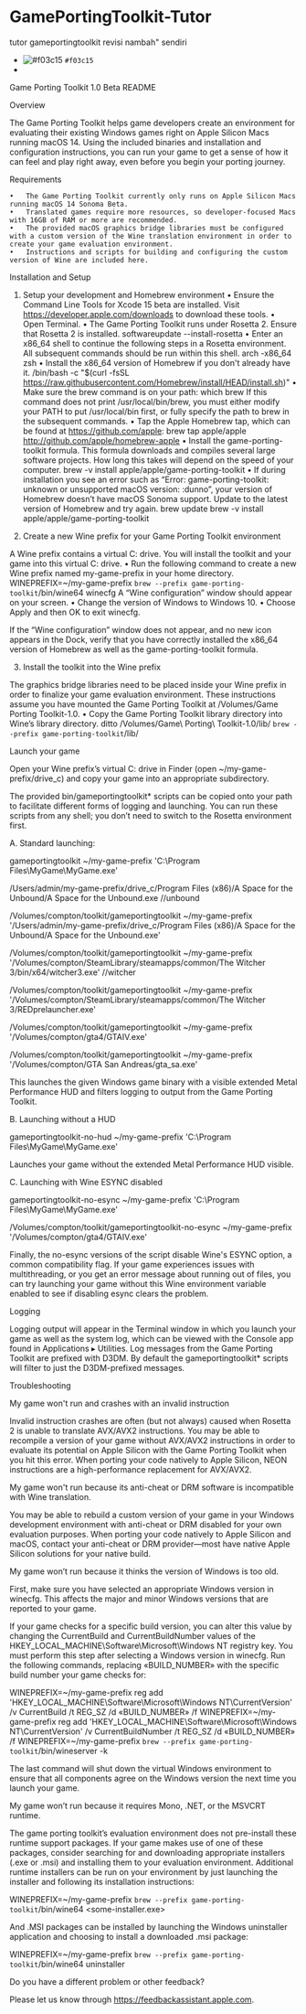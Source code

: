 # GamePortingToolkit-Tutor
tutor gameportingtoolkit revisi nambah" sendiri

- ![#f03c15](https://placehold.co/15x15/f03c15/f03c15.png) `#f03c15`
- 
Game Porting Toolkit 1.0 Beta README

Overview

The Game Porting Toolkit helps game developers create an environment for evaluating their existing Windows games right on Apple Silicon Macs running macOS 14. Using the included binaries and installation and configuration instructions, you can run your game to get a sense of how it can feel and play right away, even before you begin your porting journey.

Requirements

	•	The Game Porting Toolkit currently only runs on Apple Silicon Macs running macOS 14 Sonoma Beta.
	•	Translated games require more resources, so developer-focused Macs with 16GB of RAM or more are recommended.
	•	The provided macOS graphics bridge libraries must be configured with a custom version of the Wine translation environment in order to create your game evaluation environment.
	•	Instructions and scripts for building and configuring the custom version of Wine are included here.

Installation and Setup

1. Setup your development and Homebrew environment
	•	Ensure the Command Line Tools for Xcode 15 beta are installed. Visit https://developer.apple.com/downloads to download these tools.
	•	Open Terminal.
	•	The Game Porting Toolkit runs under Rosetta 2. Ensure that Rosetta 2 is installed.
softwareupdate --install-rosetta
	•	Enter an x86_64 shell to continue the following steps in a Rosetta environment. All subsequent commands should be run within this shell.
arch -x86_64 zsh
	•	Install the x86_64 version of Homebrew if you don't already have it.
/bin/bash -c "$(curl -fsSL https://raw.githubusercontent.com/Homebrew/install/HEAD/install.sh)"
	•	Make sure the brew command is on your path:
which brew
		If this command does not print /usr/local/bin/brew, you must either modify your PATH to put /usr/local/bin first, or fully specify the path to brew in the subsequent commands.
	•	Tap the Apple Homebrew tap, which can be found at https://github.com/apple:
brew tap apple/apple http://github.com/apple/homebrew-apple
	•	Install the game-porting-toolkit formula. This formula downloads and compiles several large software projects. How long this takes will depend on the speed of your computer.
brew -v install apple/apple/game-porting-toolkit
	•	If during installation you see an error such as “Error: game-porting-toolkit: unknown or unsupported macOS version: :dunno”, your version of Homebrew doesn’t have macOS Sonoma support. Update to the latest version of Homebrew and try again.
brew update brew -v install apple/apple/game-porting-toolkit

2. Create a new Wine prefix for your Game Porting Toolkit environment

A Wine prefix contains a virtual C: drive. You will install the toolkit and your game into this virtual C: drive.
	•	Run the following command to create a new Wine prefix named my-game-prefix in your home directory.
WINEPREFIX=~/my-game-prefix `brew --prefix game-porting-toolkit`/bin/wine64 winecfg
		A “Wine configuration” window should appear on your screen.
	•	Change the version of Windows to Windows 10.
	•	Choose Apply and then OK to exit winecfg.

If the “Wine configuration” window does not appear, and no new icon appears in the Dock, verify that you have correctly installed the x86_64 version of Homebrew as well as the game-porting-toolkit formula.

3. Install the toolkit into the Wine prefix

The graphics bridge libraries need to be placed inside your Wine prefix in order to finalize your game evaluation environment. These instructions assume you have mounted the Game Porting Toolkit at /Volumes/Game Porting Toolkit-1.0.
	•	Copy the Game Porting Toolkit library directory into Wine’s library directory.
ditto /Volumes/Game\ Porting\ Toolkit-1.0/lib/ `brew --prefix game-porting-toolkit`/lib/

Launch your game

Open your Wine prefix’s virtual C: drive in Finder (open ~/my-game-prefix/drive_c) and copy your game into an appropriate subdirectory.

The provided bin/gameportingtoolkit* scripts can be copied onto your path to facilitate different forms of logging and launching. You can run these scripts from any shell; you don’t need to switch to the Rosetta environment first.

A. Standard launching:

gameportingtoolkit ~/my-game-prefix 'C:\Program Files\MyGame\MyGame.exe'

/Users/admin/my-game-prefix/drive_c/Program Files (x86)/A Space for the Unbound/A Space for the Unbound.exe //unbound

/Volumes/compton/toolkit/gameportingtoolkit ~/my-game-prefix '/Users/admin/my-game-prefix/drive_c/Program Files (x86)/A Space for the Unbound/A Space for the Unbound.exe'


/Volumes/compton/toolkit/gameportingtoolkit ~/my-game-prefix '/Volumes/compton/SteamLibrary/steamapps/common/The Witcher 3/bin/x64/witcher3.exe' //witcher

/Volumes/compton/toolkit/gameportingtoolkit ~/my-game-prefix '/Volumes/compton/SteamLibrary/steamapps/common/The Witcher 3/REDprelauncher.exe' 


/Volumes/compton/toolkit/gameportingtoolkit ~/my-game-prefix '/Volumes/compton/gta4/GTAIV.exe'

/Volumes/compton/toolkit/gameportingtoolkit ~/my-game-prefix '/Volumes/compton/GTA San Andreas/gta_sa.exe' 




This launches the given Windows game binary with a visible extended Metal Performance HUD and filters logging to output from the Game Porting Toolkit.

B. Launching without a HUD

gameportingtoolkit-no-hud ~/my-game-prefix 'C:\Program Files\MyGame\MyGame.exe' 

Launches your game without the extended Metal Performance HUD visible.

C. Launching with Wine ESYNC disabled

gameportingtoolkit-no-esync ~/my-game-prefix 'C:\Program Files\MyGame\MyGame.exe' 

/Volumes/compton/toolkit/gameportingtoolkit-no-esync ~/my-game-prefix '/Volumes/compton/gta4/GTAIV.exe' 


Finally, the no-esync versions of the script disable Wine's ESYNC option, a common compatibility flag. If your game experiences issues with multithreading, or you get an error message about running out of files, you can try launching your game without this Wine environment variable enabled to see if disabling esync clears the problem.

Logging

Logging output will appear in the Terminal window in which you launch your game as well as the system log, which can be viewed with the Console app found in Applications ▸ Utilities. Log messages from the Game Porting Toolkit are prefixed with D3DM. By default the gameportingtoolkit* scripts will filter to just the D3DM-prefixed messages.

Troubleshooting

My game won't run and crashes with an invalid instruction

Invalid instruction crashes are often (but not always) caused when Rosetta 2 is unable to translate AVX/AVX2 instructions. You may be able to recompile a version of your game without AVX/AVX2 instructions in order to evaluate its potential on Apple Silicon with the Game Porting Toolkit when you hit this error. When porting your code natively to Apple Silicon, NEON instructions are a high-performance replacement for AVX/AVX2.


My game won't run because its anti-cheat or DRM software is incompatible with Wine translation.

You may be able to rebuild a custom version of your game in your Windows development environment with anti-cheat or DRM disabled for your own evaluation purposes. When porting your code natively to Apple Silicon and macOS, contact your anti-cheat or DRM provider—most have native Apple Silicon solutions for your native build.


My game won’t run because it thinks the version of Windows is too old.

First, make sure you have selected an appropriate Windows version in winecfg. This affects the major and minor Windows versions that are reported to your game.

If your game checks for a specific build version, you can alter this value by changing the CurrentBuild and CurrentBuildNumber values of the HKEY_LOCAL_MACHINE\Software\Microsoft\Windows NT registry key. You must perform this step after selecting a Windows version in winecfg. Run the following commands, replacing «BUILD_NUMBER» with the specific build number your game checks for:

WINEPREFIX=~/my-game-prefix reg add 'HKEY_LOCAL_MACHINE\Software\Microsoft\Windows NT\CurrentVersion' /v CurrentBuild /t REG_SZ /d «BUILD_NUMBER» /f
WINEPREFIX=~/my-game-prefix reg add 'HKEY_LOCAL_MACHINE\Software\Microsoft\Windows NT\CurrentVersion' /v CurrentBuildNumber /t REG_SZ /d «BUILD_NUMBER» /f
WINEPREFIX=~/my-game-prefix `brew --prefix game-porting-toolkit`/bin/wineserver -k

The last command will shut down the virtual Windows environment to ensure that all components agree on the Windows version the next time you launch your game.


My game won’t run because it requires Mono, .NET, or the MSVCRT runtime.

The game porting toolkit’s evaluation environment does not pre-install these runtime support packages. If your game makes use of one of these packages, consider searching for and downloading appropriate installers (.exe or .msi) and installing them to your evaluation environment. Additional runtime installers can be run on your environment by just launching the installer and following its installation instructions:

WINEPREFIX=~/my-game-prefix `brew --prefix game-porting-toolkit`/bin/wine64 <some-installer.exe>

And .MSI packages can be installed by launching the Windows uninstaller application and choosing to install a downloaded .msi package:

WINEPREFIX=~/my-game-prefix `brew --prefix game-porting-toolkit`/bin/wine64 uninstaller


Do you have a different problem or other feedback?

Please let us know through https://feedbackassistant.apple.com.
